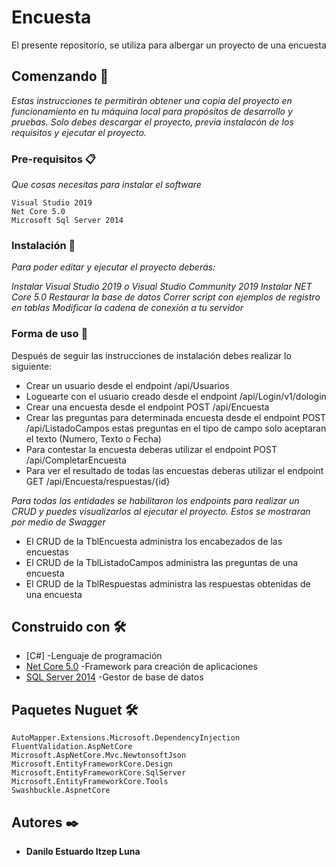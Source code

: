 # Encuesta
El presente repositorio, se utiliza para albergar un proyecto de una encuesta

## Comenzando 🚀

_Estas instrucciones te permitirán obtener una copia del proyecto en funcionamiento en tu máquina local para propósitos de desarrollo y pruebas._
_Solo debes descargar el proyecto, previa instalacón de los requisitos y ejecutar el proyecto._

### Pre-requisitos 📋

_Que cosas necesitas para instalar el software_

```
Visual Studio 2019
Net Core 5.0
Microsoft Sql Server 2014
```

### Instalación 🔧

_Para poder editar y ejecutar el proyecto deberás:_

_Instalar Visual Studio 2019 o Visual Studio Community 2019_
_Instalar NET Core 5.0_
_Restaurar la base de datos_
_Correr script con ejemplos de registro en tablas_
_Modificar la cadena de conexión a tu servidor_

### Forma de uso 🔧

Después de seguir las instrucciones de instalación debes realizar lo siguiente:

* Crear un usuario desde el endpoint /api/Usuarios
* Loguearte con el usuario creado desde el endpoint /api/Login/v1/dologin
* Crear una encuesta desde el endpoint POST /api/Encuesta
* Crear las preguntas para determinada encuesta desde el endpoint POST /api/ListadoCampos estas preguntas en el tipo de campo solo aceptaran el texto (Numero, Texto o Fecha)
* Para contestar la encuesta deberas utilizar el endpoint POST /api/CompletarEncuesta
* Para ver el resultado de todas las encuestas deberas utilizar el endpoint GET /api/Encuesta/respuestas/{id}

_Para todas las entidades se habilitaron los endpoints para realizar un CRUD y puedes visualizarlos al ejecutar el proyecto. Estos se mostraran por medio de Swagger_

* El CRUD de la TblEncuesta administra los encabezados de las encuestas
* El CRUD de la TblListadoCampos administra las preguntas de una encuesta
* El CRUD de la TblRespuestas administra las respuestas obtenidas de una encuesta

## Construido con 🛠️

* [C#] -Lenguaje de programación
* [Net Core 5.0](https://dotnet.microsoft.com/download/dotnet/3.1) -Framework para creación de aplicaciones
* [SQL Server 2014](https://www.microsoft.com/es-es/download/details.aspx?id=42299) -Gestor de base de datos

## Paquetes Nuguet 🛠️
```
AutoMapper.Extensions.Microsoft.DependencyInjection
FluentValidation.AspNetCore
Microsoft.AspNetCore.Mvc.NewtonsoftJson
Microsoft.EntityFrameworkCore.Design
Microsoft.EntityFrameworkCore.SqlServer
Microsoft.EntityFrameworkCore.Tools
Swashbuckle.AspnetCore
```
## Autores ✒️

* **Danilo Estuardo Itzep Luna** 




